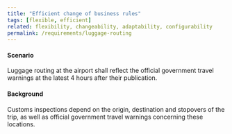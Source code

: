 ```yaml
---
title: "Efficient change of business rules"
tags: [flexible, efficient]
related: flexibility, changeability, adaptability, configurability 
permalink: /requirements/luggage-routing
---
```


<div class="quality-requirement" markdown="1">

#### Scenario

Luggage routing at the airport shall reflect the official government travel warnings at the latest 4 hours after their publication.

#### Background

Customs inspections depend on the origin, destination and stopovers of the trip, as well as official government travel warnings concerning these locations.
</div><br>







